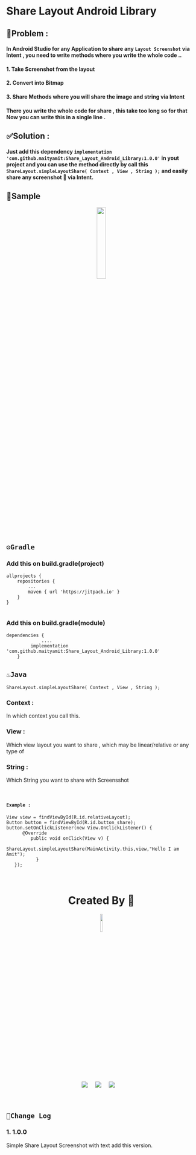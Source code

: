 # Share Layout Android Library


## 🤔Problem : 

#### In Android Studio for any Application to share any ``` Layout Screenshot ``` via Intent , you need to write methods where you write the whole code .. 
#### 1. Take Screenshot from the layout
#### 2. Convert into Bitmap 
#### 3. Share Methods where you will share the image and string via Intent

#### There you write the whole code for share , this take too long so for that Now you can write this in a single line . 

## ✅Solution : 

#### Just add this dependency ``` implementation 'com.github.maityamit:Share_Layout_Android_Library:1.0.0' ``` in yout project and you can use the method directly by call this ``` ShareLayout.simpleLayoutShare( Context , View , String ); ``` and easily share any screenshot 📱 via Intent. 


## 📱Sample 
 <p align="center">
  <a ><img src="https://github.com/maityamit/Share_Layout_Android_Library/blob/master/app/demo.png" width="22%" /></a>
	
	
<br>

## ``` ⚙️Gradle ```

### Add this on build.gradle(project)
```
allprojects {
	repositories {
		...
		maven { url 'https://jitpack.io' }
	}
}
  
```
  
### Add this on build.gradle(module)
```
dependencies {
             ....
	     implementation 'com.github.maityamit:Share_Layout_Android_Library:1.0.0'
	}
```

## ``` ♨️Java ```
``` 
ShareLayout.simpleLayoutShare( Context , View , String );
```

### Context : 
In which context you call this.
### View : 
Which view layout you want to share , which may be linear/relative or any type of

### String : 
Which String you want to share with Screensshot
	
<br>
	
#### ``` Example : ```
``` 
View view = findViewById(R.id.relativeLayout);
Button button = findViewById(R.id.button_share);
button.setOnClickListener(new View.OnClickListener() {
      @Override
         public void onClick(View v) {
              ShareLayout.simpleLayoutShare(MainActivity.this,view,"Hello I am Amit");
           }
   });
```
	
	
<br>
<h1 align=center> Created By  🤵 </h1>

  <p align="center">
  <a href="https://github.com/maityamit"><img src="https://avatars.githubusercontent.com/u/74618071?v=4" width="11%" /></a>

  <p align="center">
  <a target="_blank"href="https://www.linkedin.com/in/maityamit/"><img src="https://img.shields.io/badge/linkedin-%230077B5.svg?&style=for-the-badge&logo=linkedin&logoColor=white" /></a>&nbsp;&nbsp;&nbsp;&nbsp;
  <a href="maityamit308@gmail.com"><img src="https://img.shields.io/badge/gmail-%23D14836.svg?&style=for-the-badge&logo=gmail&logoColor=white" /></a>&nbsp;&nbsp;&nbsp;&nbsp;
  <a href="https://www.instagram.com/amit_maity_2003/"><img src="https://img.shields.io/badge/instagram-%23D14836.svg?&style=for-the-badge&logo=instagram&logoColor=pink" /></a>&nbsp;&nbsp;&nbsp;&nbsp;
</p>
  
  <br>


## ``` 📝Change Log ```

### 1. 1.0.0
Simple Share Layout Screenshot with text add this version. 
